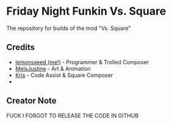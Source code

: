 # Friday Night Funkin Vs. Square

The repository for builds of the mod "Vs. Square"

## Credits 

- [lemonsxeed (me!)](https://www.youtube.com/channel/UC99-pSPChLvN5BUX64JpZRg) - Programmer & Trolled Composer
- [MeIsJustine](https://www.youtube.com/watch?v=dQw4w9WgXcQ) - Art & Animation
- [Kris](https://www.youtube.com/channel/UC_FdqDeT9EP4l9Y1XYInU3g) - Code Assist & Square Composer
- 
## Creator Note
FUCK I FORGOT TO RELEASE THE CODE IN GITHUB
